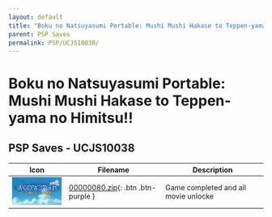 ```yaml
---
layout: default
title: "Boku no Natsuyasumi Portable: Mushi Mushi Hakase to Teppen-yama no Himitsu!! "
parent: PSP Saves
permalink: PSP/UCJS10038/
---
```

# Boku no Natsuyasumi Portable: Mushi Mushi Hakase to Teppen-yama no Himitsu!! 

## PSP Saves - UCJS10038

| Icon | Filename | Description |
|------|----------|-------------|
| ![Boku no Natsuyasumi Portable: Mushi Mushi Hakase to Teppen-yama no Himitsu!! ](ICON0.PNG) | [00000080.zip](00000080.zip){: .btn .btn-purple } | Game completed and all movie unlocke |
